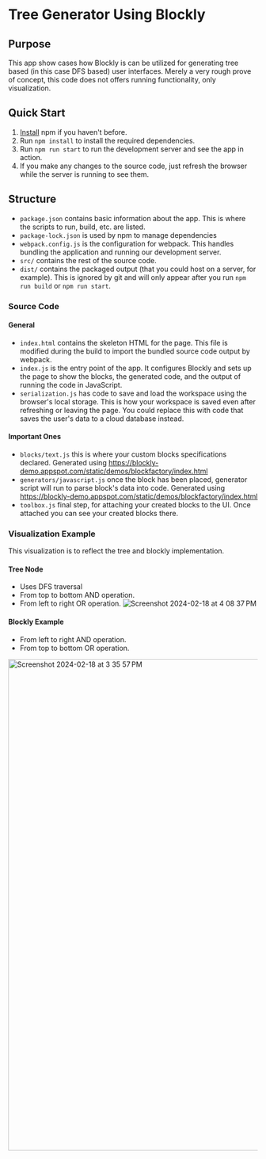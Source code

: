 # Tree Generator Using Blockly

## Purpose

This app show cases how Blockly is can be utilized for generating tree based (in this case DFS based) user interfaces. Merely a very rough prove of concept, this code does not offers running functionality, only visualization.

## Quick Start

1. [Install](https://docs.npmjs.com/downloading-and-installing-node-js-and-npm) npm if you haven't before.
2. Run `npm install` to install the required dependencies.
3. Run `npm run start` to run the development server and see the app in action.
4. If you make any changes to the source code, just refresh the browser while the server is running to see them.

## Structure

- `package.json` contains basic information about the app. This is where the scripts to run, build, etc. are listed.
- `package-lock.json` is used by npm to manage dependencies
- `webpack.config.js` is the configuration for webpack. This handles bundling the application and running our development server.
- `src/` contains the rest of the source code.
- `dist/` contains the packaged output (that you could host on a server, for example). This is ignored by git and will only appear after you run `npm run build` or `npm run start`.

### Source Code
#### General
- `index.html` contains the skeleton HTML for the page. This file is modified during the build to import the bundled source code output by webpack.
- `index.js` is the entry point of the app. It configures Blockly and sets up the page to show the blocks, the generated code, and the output of running the code in JavaScript.
- `serialization.js` has code to save and load the workspace using the browser's local storage. This is how your workspace is saved even after refreshing or leaving the page. You could replace this with code that saves the user's data to a cloud database instead.

#### Important Ones
- `blocks/text.js` this is where your custom blocks specifications declared. Generated using https://blockly-demo.appspot.com/static/demos/blockfactory/index.html
- `generators/javascript.js` once the block has been placed, generator script will run to parse block's data into code. Generated using https://blockly-demo.appspot.com/static/demos/blockfactory/index.html
- `toolbox.js` final step, for attaching your created blocks to the UI. Once attached you can see your created blocks there.

### Visualization Example
This visualization is to reflect the tree and blockly implementation.

#### Tree Node
- Uses DFS traversal
- From top to bottom AND operation.
- From left to right OR operation.
![Screenshot 2024-02-18 at 4 08 37 PM](https://github.com/rakadityas/blockly-tree-generator/assets/37207252/a67b3731-ade4-4470-ba21-56552926930d)

#### Blockly Example
- From left to right AND operation.
- From top to bottom OR operation.
<img width="992" alt="Screenshot 2024-02-18 at 3 35 57 PM" src="https://github.com/rakadityas/blockly-tree-generator/assets/37207252/f96da2d2-7a24-438e-865c-429e878007c2">
